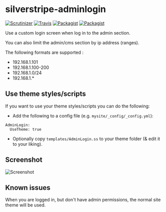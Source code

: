 silverstripe-adminlogin
=======================
[![Scrutinizer](https://img.shields.io/scrutinizer/g/axyr/silverstripe-adminlogin.svg)](https://scrutinizer-ci.com/g/axyr/silverstripe-adminlogin/)
[![Travis](https://img.shields.io/travis/axyr/silverstripe-adminlogin.svg)](https://travis-ci.org/axyr/silverstripe-adminlogin)
[![Packagist](https://img.shields.io/packagist/dt/axyr/silverstripe-adminlogin.svg)](https://packagist.org/packages/axyr/silverstripe-adminlogin)
[![Packagist](https://img.shields.io/packagist/v/axyr/silverstripe-adminlogin.svg)](https://packagist.org/packages/axyr/silverstripe-adminlogin)

Use a custom login screen when log in to the admin section.

You can also limit the admin/cms section by ip address (ranges).

The following formats are supported :

* 192.168.1.101
* 192.168.1.100-200
* 192.168.1.0/24
* 192.168.1.*

## Use theme styles/scripts
If you want to use your theme styles/scripts you can do the following:

* Add the following to a config file (e.g. ```mysite/_config/_config.yml```):
```
AdminLogin:
  UseTheme: true
```
* Optionally copy ```templates/AdminLogin.ss``` to your theme folder (& edit it to your liking).

## Screenshot
![Screenshot](https://raw.github.com/axyr/silverstripe-adminlogin/master/images/screenshot.png)

## Known issues
When you are logged in, but don't have admin permissions, the normal site theme will be used.
